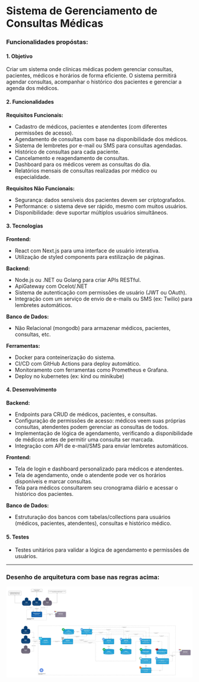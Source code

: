 # Sistema de Gerenciamento de Consultas Médicas

### Funcionalidades propóstas:

#### 1. **Objetivo**
   Criar um sistema onde clínicas médicas podem gerenciar consultas, pacientes, médicos e horários de forma eficiente. O sistema permitirá agendar consultas, acompanhar o histórico dos pacientes e gerenciar a agenda dos médicos.

#### 2. **Funcionalidades**
   **Requisitos Funcionais:**
   - Cadastro de médicos, pacientes e atendentes (com diferentes permissões de acesso).
   - Agendamento de consultas com base na disponibilidade dos médicos.
   - Sistema de lembretes por e-mail ou SMS para consultas agendadas.
   - Histórico de consultas para cada paciente.
   - Cancelamento e reagendamento de consultas.
   - Dashboard para os médicos verem as consultas do dia.
   - Relatórios mensais de consultas realizadas por médico ou especialidade.

   **Requisitos Não Funcionais:**
   - Segurança: dados sensíveis dos pacientes devem ser criptografados.
   - Performance: o sistema deve ser rápido, mesmo com muitos usuários.
   - Disponibilidade: deve suportar múltiplos usuários simultâneos.

#### 3. **Tecnologias**
   **Frontend:**
   - React com Next.js para uma interface de usuário interativa.
   - Utilização de styled components para estilização de páginas.

   **Backend:**
   - Node.js ou .NET ou Golang para criar APIs RESTful.
   - ApiGateway com Ocelot/.NET
   - Sistema de autenticação com permissões de usuário (JWT ou OAuth).
   - Integração com um serviço de envio de e-mails ou SMS (ex: Twilio) para lembretes automáticos.

   **Banco de Dados:**
   - Não Relacional (mongodb) para armazenar médicos, pacientes, consultas, etc.

   **Ferramentas:**
   - Docker para conteinerização do sistema.
   - CI/CD com GitHub Actions para deploy automático.
   - Monitoramento com ferramentas como Prometheus e Grafana.
   - Deploy no kubernetes (ex: kind ou minikube)

#### 4. **Desenvolvimento**
   **Backend:**
   - Endpoints para CRUD de médicos, pacientes, e consultas.
   - Configuração de permissões de acesso: médicos veem suas próprias consultas, atendentes podem gerenciar as consultas de todos.
   - Implementação de lógica de agendamento, verificando a disponibilidade de médicos antes de permitir uma consulta ser marcada.
   - Integração com API de e-mail/SMS para enviar lembretes automáticos.

   **Frontend:**
   - Tela de login e dashboard personalizado para médicos e atendentes.
   - Tela de agendamento, onde o atendente pode ver os horários disponíveis e marcar consultas.
   - Tela para médicos consultarem seu cronograma diário e acessar o histórico dos pacientes.

   **Banco de Dados:**
   - Estruturação dos bancos com tabelas/collections para usuários (médicos, pacientes, atendentes), consultas e histórico médico.

#### 5. **Testes**
   - Testes unitários para validar a lógica de agendamento e permissões de usuários.

---

### Desenho de arquitetura com base nas regras acima:

![alt text](<resources/Sistema de gestão de consultas médicas - C4 - Container.jpg>)